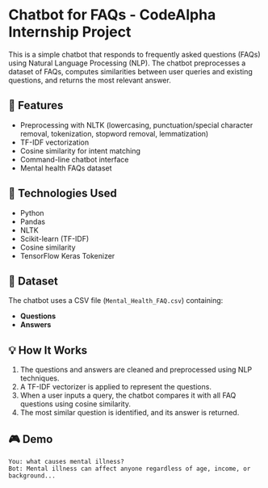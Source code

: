 # Chatbot for FAQs - CodeAlpha Internship Project

This is a simple chatbot that responds to frequently asked questions (FAQs) using Natural Language Processing (NLP). The chatbot preprocesses a dataset of FAQs, computes similarities between user queries and existing questions, and returns the most relevant answer.

## 🚀 Features

- Preprocessing with NLTK (lowercasing, punctuation/special character removal, tokenization, stopword removal, lemmatization)
- TF-IDF vectorization
- Cosine similarity for intent matching
- Command-line chatbot interface
- Mental health FAQs dataset

## 🧠 Technologies Used

- Python
- Pandas
- NLTK
- Scikit-learn (TF-IDF)
- Cosine similarity
- TensorFlow Keras Tokenizer

## 📁 Dataset

The chatbot uses a CSV file (`Mental_Health_FAQ.csv`) containing:
- **Questions**
- **Answers**

## 💡 How It Works

1. The questions and answers are cleaned and preprocessed using NLP techniques.
2. A TF-IDF vectorizer is applied to represent the questions.
3. When a user inputs a query, the chatbot compares it with all FAQ questions using cosine similarity.
4. The most similar question is identified, and its answer is returned.

## 🎮 Demo

```text
You: what causes mental illness?
Bot: Mental illness can affect anyone regardless of age, income, or background...
